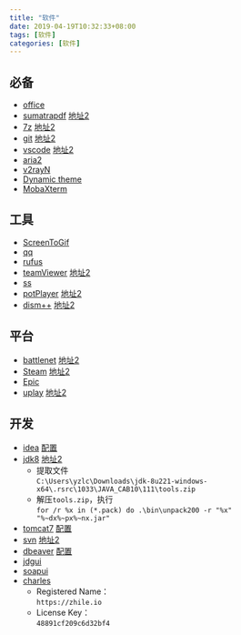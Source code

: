 ```yaml
---
title: "软件"
date: 2019-04-19T10:32:33+08:00
tags: [软件]
categories: [软件]
---
```


## 必备
- [office](https://otp.landian.vip/redirect/download.html)
- [sumatrapdf](https://www.sumatrapdfreader.org/downloadafter.html) [地址2](https://sm.myapp.com/original/Office/SumatraPDF-3.1.2-64-install.exe)
- [7z](https://www.7-zip.org/a/7z1900-x64.exe) [地址2](https://dl.softmgr.qq.com/original/Compression/7z1900-x64.exe)
- [git](https://git-scm.com/downloads) [地址2](https://dl.softmgr.qq.com/original/Development/Git-2.25.1-64-bit.exe)
- [vscode](https://code.visualstudio.com/docs/?dv=win64user) [地址2](https://dl.softmgr.qq.com/original/Development/VSCodeUserSetup-x64-1.40.2.exe)
- [aria2](/files/soft/aria2.zip)
- [v2rayN](https://github.com/2dust/v2rayN/releases)
- [Dynamic theme](https://www.microsoft.com/store/productId/9NBLGGH1ZBKW)
- [MobaXterm](https://mobaxterm.mobatek.net/download-home-edition.html)

## 工具
- [ScreenToGif](https://www.microsoft.com/store/productId/9N3SQK8PDS8G)
- [qq](https://www.microsoft.com/store/productId/9NHLGF0ZWC5S)
- [rufus](https://github.com/pbatard/rufus/releases)
- [teamViewer](https://download.teamviewer.com/download/TeamViewerPortable.zip) [地址2](https://dl.softmgr.qq.com/original/net_app/TeamViewer_Setup_15.3.2682.0.exe)
- [ss](https://github.com/shadowsocks/shadowsocks-windows/releases)
- [potPlayer](https://www.videohelp.com/software/PotPlayer/old-versions#download) [地址2](https://dl.softmgr.qq.com/original/Video/PotPlayerSetup64_1.7.16291_1.exe)
- [dism++](https://www.chuyu.me/zh-Hans/index.html) [地址2](https://dl.softmgr.qq.com/original/System/Dism10.1.1000.100.zip)

## 平台
- [battlenet](https://www.battlenet.com.cn/download/getInstallerForGame?os=win&locale=zhCN&version=LIVE&gameProgram=BATTLENET_APP) [地址2](https://dl.softmgr.qq.com/original/game/Battle.net-Setup-CN_1.19.1.11809.exe)
- [Steam](https://store.steampowered.com/) [地址2](https://sm.myapp.com/original/game/SteamSetup-0902.exe)
- [Epic](https://launcher-public-service-prod06.ol.epicgames.com/launcher/api/installer/download/EpicGamesLauncherInstaller.msi)
- [uplay](http://ubi.li/4vxt9) [地址2](https://sm.myapp.com/original/game/UplayInstaller-71.0.exe)

## 开发
- [idea](https://www.jetbrains.com/idea/download/download-thanks.html?platform=windowsZip&code=IIC) [配置](https://yzlc.xyz/post/config/idea/)
- [jdk8](https://www.oracle.com/technetwork/java/javase/downloads/jdk8-downloads-2133151.html) [地址2](https://dl.softmgr.qq.com/original/Development/jdk-8u191-windows-x64-8.0.1910.12.exe)
  - 提取文件  
  `C:\Users\yzlc\Downloads\jdk-8u221-windows-x64\.rsrc\1033\JAVA_CAB10\111\tools.zip`
  - 解压`tools.zip`，执行  
  `for /r %x in (*.pack) do .\bin\unpack200 -r "%x" "%~dx%~px%~nx.jar"`
- [tomcat7](https://tomcat.apache.org/download-70.cgi) [配置](https://yzlc.xyz/post/config/tomcat/)
- [svn](https://osdn.net/projects/tortoisesvn/storage/1.13.1/Application/TortoiseSVN-1.13.1.28686-x64-svn-1.13.0.msi/) [地址2](https://dl.softmgr.qq.com/original/Development/TortoiseSVN-1.13.1.28686-x64-svn-1.13.0.msi)
- [dbeaver](https://www.microsoft.com/store/apps/9PNKDR50694P) [配置](https://yzlc.xyz/post/config/dbeaver/)
- [jdgui](/files/soft/jdgui.zip)
- [soapui](http://smartbearsoftware.com/distrib/soapui/3.0.1/soapui-3.0.1-windows-bin.zip)
- [charles](https://www.charlesproxy.com/latest-release/download.do#)
  - Registered Name：  
    `https://zhile.io`
  - License Key：  
    `48891cf209c6d32bf4`